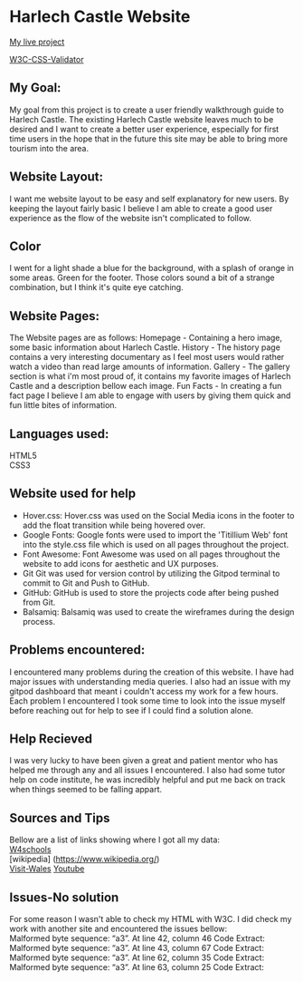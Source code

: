# **Harlech Castle Website**

[My live project](https://benjamin-joe.github.io/harlech-final/)

[W3C-CSS-Validator](http://www.css-validator.org/validator?uri=https%3A%2F%2Fbenjamin-joe.github.io%2Fharlech-final%2F&profile=css21&usermedium=all&warning=1&lang=en)


## My Goal:
My goal from this project is to create a user friendly walkthrough guide to Harlech Castle.
The existing Harlech Castle website leaves much to be desired and I want to create a better user experience, especially for first time users in the hope that in the future this site may be able to bring more tourism into the area.

## Website Layout:
I want me website layout to be easy and self explanatory for new users. By keeping the layout fairly basic I believe I am able to create a good user experience as the flow of the website isn't complicated to follow.

## Color

I went for a light shade a blue for the background, with a splash of orange in some areas. Green for the footer. Those colors sound a bit of a strange combination, but I think it's quite eye catching.

## Website Pages:
The Website pages are as follows:
Homepage - Containing a hero image, some basic information about Harlech Castle.
History - The history page contains a very interesting documentary as I feel most users would rather watch a video than read large amounts of information.
Gallery - The gallery section is what i'm most proud of, it contains my favorite images of Harlech Castle and a description bellow each image.
Fun Facts - In creating a fun fact page I believe I am able to engage with users by giving them quick and fun little bites of information.

## Languages used:
HTML5 <br>
CSS3

## Website used for help
* Hover.css:
Hover.css was used on the Social Media icons in the footer to add the float transition while being hovered over.
* Google Fonts:
Google fonts were used to import the 'Titillium Web' font into the style.css file which is used on all pages throughout the project.
* Font Awesome:
Font Awesome was used on all pages throughout the website to add icons for aesthetic and UX purposes.
* Git
Git was used for version control by utilizing the Gitpod terminal to commit to Git and Push to GitHub.
* GitHub:
GitHub is used to store the projects code after being pushed from Git.
* Balsamiq:
Balsamiq was used to create the wireframes during the design process.

## Problems encountered:
I encountered many problems during the creation of this website. I have had major issues with understanding media queries. I also had an issue with my gitpod dashboard that meant i couldn't access my work for a few hours. Each problem I encountered I took some time to look into the issue myself before reaching out for help to see if I could find a solution alone.

## Help Recieved
I was very lucky to have been given a great and patient mentor who has helped me through any and all issues I encountered. I also had some tutor help on code institute, he was incredibly helpful and put me back on track when things seemed to be falling appart.

## Sources and Tips
Bellow are a list of links showing where I got all my data:<br>
[W4schools](https://www.w3schools.com/default.asp)<br>
[wikipedia] (https://www.wikipedia.org/)<br>
[Visit-Wales](https://www.visitwales.com/attraction/castle/harlech-castle-cadw-1834662)
[Youtube](https://www.youtube.com/)

## Issues-No solution
For some reason I wasn't able to check my HTML with W3C. I did check my work with another site and encountered the issues bellow: <br>
Malformed byte sequence: “a3”.
At line 42, column 46
Code Extract:
Malformed byte sequence: “a3”.
At line 43, column 67
Code Extract:
Malformed byte sequence: “a3”.
At line 62, column 35
Code Extract:
Malformed byte sequence: “a3”.
At line 63, column 25
Code Extract:





